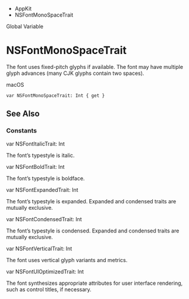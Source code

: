 

- AppKit
-  NSFontMonoSpaceTrait 

Global Variable

# NSFontMonoSpaceTrait

The font uses fixed-pitch glyphs if available. The font may have multiple glyph advances (many CJK glyphs contain two spaces).

macOS

``` source
var NSFontMonoSpaceTrait: Int { get }
```

## See Also

### Constants

var NSFontItalicTrait: Int

The font’s typestyle is italic.

var NSFontBoldTrait: Int

The font’s typestyle is boldface.

var NSFontExpandedTrait: Int

The font’s typestyle is expanded. Expanded and condensed traits are mutually exclusive.

var NSFontCondensedTrait: Int

The font’s typestyle is condensed. Expanded and condensed traits are mutually exclusive.

var NSFontVerticalTrait: Int

The font uses vertical glyph variants and metrics.

var NSFontUIOptimizedTrait: Int

The font synthesizes appropriate attributes for user interface rendering, such as control titles, if necessary.

